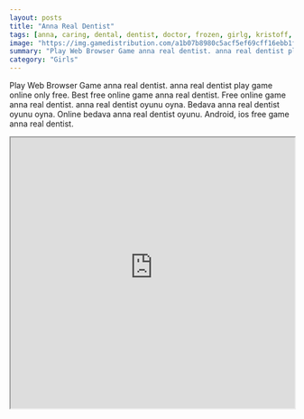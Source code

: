 ```yaml
---
layout: posts
title: "Anna Real Dentist"
tags: [anna, caring, dental, dentist, doctor, frozen, girlg, kristoff, medic, real, simulation, teeth, tooth, treatment, free, online, games, oyna, game, free, games, play, play, games]
image: "https://img.gamedistribution.com/a1b07b8980c5acf5ef69cff16ebb1f42.jpg"
summary: "Play Web Browser Game anna real dentist. anna real dentist play game online only free. Best free online game anna real dentist. Free online game anna real dentist. anna real dentist oyunu oyna. Bedava anna real dentist oyunu oyna. Online bedava anna real dentist oyunu. Android, ios free game anna real dentist."
category: "Girls"
---
```


Play Web Browser Game anna real dentist. anna real dentist play game online only free. Best free online game anna real dentist. Free online game anna real dentist. anna real dentist oyunu oyna. Bedava anna real dentist oyunu oyna. Online bedava anna real dentist oyunu. Android, ios free game anna real dentist.

<iframe width="100%" height="480px;" src="https://flash.gamedistribution.com?game=a1b07b8980c5acf5ef69cff16ebb1f42"></iframe>